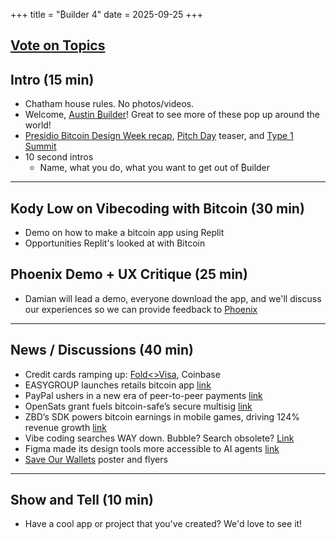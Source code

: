 +++
title = "₿uilder 4"
date = 2025-09-25
+++

## [Vote on Topics](https://www.buildervoting.com/socratic_seminars/100/topics)

## Intro (15 min)

- Chatham house rules. No photos/videos.
- Welcome, [Austin ₿uilder](https://bitcoinbuilderatx.com/)! Great to see more of these pop up around the world!
- [Presidio Bitcoin Design Week recap](https://x.com/bitcoin_design/status/1969119048169398653), [Pitch Day](https://luma.com/6d6uewru) teaser, and [Type 1 Summit](https://type1summit.org/)
- 10 second intros
  - Name, what you do, what you want to get out of ₿uilder

---

## Kody Low on Vibecoding with Bitcoin (30 min)
- Demo on how to make a bitcoin app using Replit
- Opportunities Replit's looked at with Bitcoin

## Phoenix Demo + UX Critique (25 min) 
- Damian will lead a demo, everyone download the app, and we'll discuss our experiences so we can provide feedback to [Phoenix](https://phoenix.acinq.co/) 

---

## News / Discussions (40 min)

- Credit cards ramping up: [Fold<>Visa](https://bitcoinmagazine.com/news/fold-taps-stripe-and-visa-in-launch-of-first-bitcoin-only-credit-card), Coinbase
- EASYGROUP launches retails bitcoin app [link](https://www.prnewswire.com/news-releases/easygroup-launches-easybitcoin-app-for-everyday-users-302549343.html)
- PayPal ushers in a new era of peer-to-peer payments [link](https://newsroom.paypal-corp.com/2025-09-15-PayPal-Ushers-in-a-New-Era-of-Peer-to-Peer-Payments,-Reimagining-How-Money-Moves-to-Anyone,-Anywhere) 
- OpenSats grant fuels bitcoin-safe’s secure multisig [link](https://bitcoinmagazine.com/business/opensats-grant-fuels-bitcoin-safes-secure-multisig-wallet-launch-with-hardware-focus)
- ZBD’s SDK powers bitcoin earnings in mobile games, driving 124% revenue growth [link](https://bitcoinmagazine.com/business/zbds-sdk-powers-bitcoin-earnings-in-mobile-games-driving-124-revenue-growth)
- Vibe coding searches WAY down. Bubble? Search obsolete? [Link](https://x.com/TheEthanDing/status/1962730989672595524)
- Figma made its design tools more accessible to AI agents [link](https://www.theverge.com/news/783828/figma-make-ai-app-coding-mcp-server-update)
- [Save Our Wallets](https://saveourwallets.org/) poster and flyers

---

## Show and Tell (10 min) 

- Have a cool app or project that you've created? We'd love to see it!
